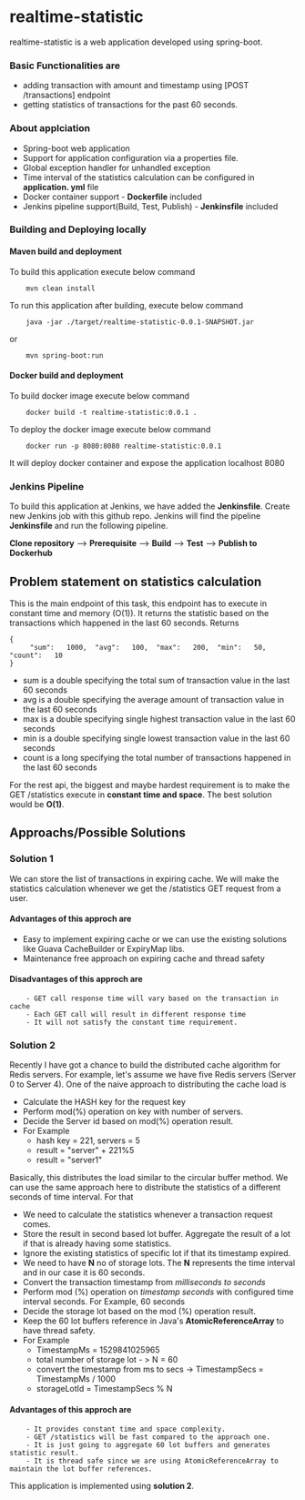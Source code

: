 # realtime-statistic

realtime-statistic is a web application developed using spring-boot.
### Basic Functionalities are
  - adding transaction with amount and timestamp using [POST /transactions] endpoint
  - getting statistics of transactions for the past 60 seconds.
  
### About applciation
  - Spring-boot web application
  - Support for application configuration via a properties file.
  - Global exception handler for unhandled exception
  - Time interval of the statistics calculation can be configured in **application. yml** file
  - Docker container support - **Dockerfile** included
  - Jenkins pipeline support(Build, Test, Publish) - **Jenkinsfile** included

### Building and Deploying locally
#### Maven build and deployment
To build this application execute below command

        mvn clean install

To run this application after building, execute below command

        java -jar ./target/realtime-statistic-0.0.1-SNAPSHOT.jar
or

        mvn spring-boot:run

#### Docker build and deployment
To build docker image execute below command

        docker build -t realtime-statistic:0.0.1 .

To deploy the docker image execute below command

        docker run -p 8080:8080 realtime-statistic:0.0.1
It will deploy docker container and expose the application localhost 8080

### Jenkins Pipeline
To build this application at Jenkins, we have added the **Jenkinsfile**. Create new Jenkins job with this github repo. Jenkins will find the pipeline **Jenkinsfile** and run the following pipeline.

**Clone repository** --> **Prerequisite** --> **Build** --> **Test** --> **Publish to Dockerhub**

## Problem statement on statistics calculation
This is the main endpoint of this task, this endpoint has to execute in constant time and memory (O(1)). It returns the statistic based on the transactions which happened in the last 60 seconds.
Returns

    {
         "sum":   1000,  "avg":   100,  "max":   200,  "min":   50,  "count":   10
    }
- sum    is  a  double  specifying  the  total  sum  of  transaction  value  in  the  last  60  seconds
- avg    is  a  double  specifying  the  average  amount  of  transaction  value  in  the  last  60 seconds
- max    is  a  double  specifying  single  highest  transaction  value  in  the  last  60  seconds
- min    is  a  double  specifying  single  lowest  transaction  value  in  the  last  60  seconds
- count    is  a  long  specifying  the  total  number  of  transactions  happened  in  the  last  60 seconds

For  the  rest  api,  the  biggest  and  maybe  hardest  requirement  is  to  make  the    GET   /statistics execute   in   **constant   time   and   space**.   The   best   solution   would   be   **O(1)**. 

## Approachs/Possible Solutions
### Solution 1 
We can store the list of transactions in expiring cache. We will make the statistics calculation whenever we get the /statistics GET request from a user.

#### Advantages of this approch are
- Easy to implement expiring cache or we can use the existing solutions like Guava CacheBuilder or ExpiryMap libs.
- Maintenance free approach on expiring cache and thread safety

#### Disadvantages of this approch are
        - GET call response time will vary based on the transaction in cache
        - Each GET call will result in different response time
        - It will not satisfy the constant time requirement.

### Solution 2 
Recently I have got a chance to build the distributed cache algorithm for Redis servers. For example, let's assume we have five Redis servers (Server 0 to Server 4). One of the naive approach to distributing the cache load is

- Calculate the HASH key for the request key 
- Perform mod(%) operation on key with number of servers.
- Decide the Server id based on mod(%) operation result.
- For Example
    - hash key = 221, servers = 5
    - result = "server" + 221%5
    - result = "server1"

Basically, this distributes the load similar to the circular buffer method. We can use the same approach here to distribute the statistics of a different seconds of time interval. For that 

- We need to calculate the statistics whenever a transaction request comes.
- Store the result in second based lot buffer. Aggregate the result of a lot if that is already having some statistics.
- Ignore the existing statistics of specific lot if that its timestamp expired.
- We need to have **N** no of storage lots. The **N** represents the time interval and in our case it is 60 seconds.
- Convert the transaction timestamp from *milliseconds to seconds*
- Perform mod (%) operation on *timestamp seconds* with configured time interval seconds. For Example, 60 seconds
- Decide the storage lot based on the mod (%) operation result.
- Keep the 60 lot buffers reference in Java's **AtomicReferenceArray** to have thread safety.
- For Example
    - TimestampMs = 1529841025965
    - total number of storage lot - > N = 60
    - convert the timestamp from ms to secs ->  TimestampSecs = TimestampMs / 1000
    - storageLotId = TimestampSecs % N

#### Advantages of this approch are
        - It provides constant time and space complexity.
        - GET /statistics will be fast compared to the approach one.
        - It is just going to aggregate 60 lot buffers and generates statistic result.
        - It is thread safe since we are using AtomicReferenceArray to maintain the lot buffer references.
        

This application is implemented using **solution 2**.
